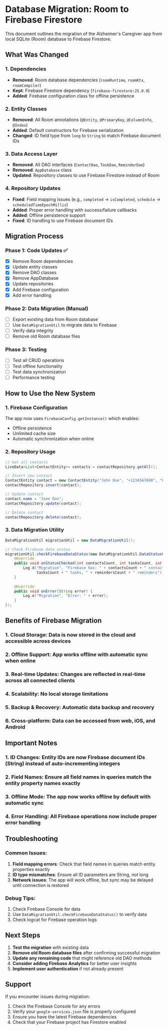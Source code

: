 # Database Migration: Room to Firebase Firestore

This document outlines the migration of the Alzheimer's Caregiver app from local SQLite (Room) database to Firebase Firestore.

## What Was Changed

### 1. Dependencies
- **Removed**: Room database dependencies (`roomRuntime`, `roomKtx`, `roomCompiler`)
- **Kept**: Firebase Firestore dependency (`firebase-firestore:25.0.0`)
- **Added**: Firebase configuration class for offline persistence

### 2. Entity Classes
- **Removed**: All Room annotations (`@Entity`, `@PrimaryKey`, `@ColumnInfo`, `@Index`)
- **Added**: Default constructors for Firebase serialization
- **Changed**: ID field type from `long` to `String` to match Firebase document IDs

### 3. Data Access Layer
- **Removed**: All DAO interfaces (`ContactDao`, `TaskDao`, `ReminderDao`)
- **Removed**: `AppDatabase` class
- **Updated**: Repository classes to use Firebase Firestore instead of Room

### 4. Repository Updates
- **Fixed**: Field mapping issues (e.g., `completed` → `isCompleted`, `schedule` → `scheduledTimeEpochMillis`)
- **Added**: Proper error handling with success/failure callbacks
- **Added**: Offline persistence support
- **Fixed**: ID handling to use Firebase document IDs

## Migration Process

### Phase 1: Code Updates ✅
- [x] Remove Room dependencies
- [x] Update entity classes
- [x] Remove DAO classes
- [x] Remove AppDatabase
- [x] Update repositories
- [x] Add Firebase configuration
- [x] Add error handling

### Phase 2: Data Migration (Manual)
- [ ] Export existing data from Room database
- [ ] Use `DataMigrationUtil` to migrate data to Firebase
- [ ] Verify data integrity
- [ ] Remove old Room database files

### Phase 3: Testing
- [ ] Test all CRUD operations
- [ ] Test offline functionality
- [ ] Test data synchronization
- [ ] Performance testing

## How to Use the New System

### 1. Firebase Configuration
The app now uses `FirebaseConfig.getInstance()` which enables:
- Offline persistence
- Unlimited cache size
- Automatic synchronization when online

### 2. Repository Usage
```java
// Get all contacts
LiveData<List<ContactEntity>> contacts = contactRepository.getAll();

// Insert new contact
ContactEntity contact = new ContactEntity("John Doe", "+1234567890", "Family", false);
contactRepository.insert(contact);

// Update contact
contact.name = "Jane Doe";
contactRepository.update(contact);

// Delete contact
contactRepository.delete(contact);
```

### 3. Data Migration Utility
```java
DataMigrationUtil migrationUtil = new DataMigrationUtil();

// Check Firebase data status
migrationUtil.checkFirebaseDataStatus(new DataMigrationUtil.DataStatusCallback() {
    @Override
    public void onStatusChecked(int contactsCount, int tasksCount, int remindersCount) {
        Log.d("Migration", "Firebase has: " + contactsCount + " contacts, " + 
              tasksCount + " tasks, " + remindersCount + " reminders");
    }
    
    @Override
    public void onError(String error) {
        Log.e("Migration", "Error: " + error);
    }
});
```

## Benefits of Firebase Migration

### 1. **Cloud Storage**: Data is now stored in the cloud and accessible across devices
### 2. **Offline Support**: App works offline with automatic sync when online
### 3. **Real-time Updates**: Changes are reflected in real-time across all connected clients
### 4. **Scalability**: No local storage limitations
### 5. **Backup & Recovery**: Automatic data backup and recovery
### 6. **Cross-platform**: Data can be accessed from web, iOS, and Android

## Important Notes

### 1. **ID Changes**: Entity IDs are now Firebase document IDs (String) instead of auto-incrementing integers
### 2. **Field Names**: Ensure all field names in queries match the entity property names exactly
### 3. **Offline Mode**: The app now works offline by default with automatic sync
### 4. **Error Handling**: All Firebase operations now include proper error handling

## Troubleshooting

### Common Issues:
1. **Field mapping errors**: Check that field names in queries match entity properties exactly
2. **ID type mismatches**: Ensure all ID parameters are String, not long
3. **Network issues**: The app will work offline, but sync may be delayed until connection is restored

### Debug Tips:
1. Check Firebase Console for data
2. Use `DataMigrationUtil.checkFirebaseDataStatus()` to verify data
3. Check logcat for Firebase operation logs

## Next Steps

1. **Test the migration** with existing data
2. **Remove old Room database files** after confirming successful migration
3. **Update any remaining code** that might reference old DAO methods
4. **Consider adding Firebase Analytics** for better user insights
5. **Implement user authentication** if not already present

## Support

If you encounter issues during migration:
1. Check the Firebase Console for any errors
2. Verify your `google-services.json` file is properly configured
3. Ensure you have the latest Firebase dependencies
4. Check that your Firebase project has Firestore enabled
